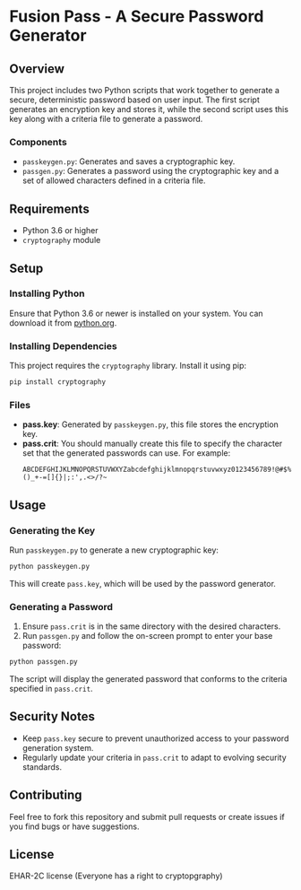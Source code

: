 # Fusion Pass - A Secure Password Generator

## Overview
This project includes two Python scripts that work together to generate a secure, deterministic password based on user input. The first script generates an encryption key and stores it, while the second script uses this key along with a criteria file to generate a password.

### Components
- `passkeygen.py`: Generates and saves a cryptographic key.
- `passgen.py`: Generates a password using the cryptographic key and a set of allowed characters defined in a criteria file.

## Requirements
- Python 3.6 or higher
- `cryptography` module

## Setup

### Installing Python
Ensure that Python 3.6 or newer is installed on your system. You can download it from [python.org](https://www.python.org/downloads/).

### Installing Dependencies
This project requires the `cryptography` library. Install it using pip:
```bash
pip install cryptography
```

### Files
- **pass.key**: Generated by `passkeygen.py`, this file stores the encryption key.
- **pass.crit**: You should manually create this file to specify the character set that the generated passwords can use. For example:
  ```
  ABCDEFGHIJKLMNOPQRSTUVWXYZabcdefghijklmnopqrstuvwxyz0123456789!@#$%^&*()_+-=[]{}|;:',.<>/?~
  ```

## Usage

### Generating the Key
Run `passkeygen.py` to generate a new cryptographic key:
```bash
python passkeygen.py
```
This will create `pass.key`, which will be used by the password generator.

### Generating a Password
1. Ensure `pass.crit` is in the same directory with the desired characters.
2. Run `passgen.py` and follow the on-screen prompt to enter your base password:
```bash
python passgen.py
```
The script will display the generated password that conforms to the criteria specified in `pass.crit`.

## Security Notes
- Keep `pass.key` secure to prevent unauthorized access to your password generation system.
- Regularly update your criteria in `pass.crit` to adapt to evolving security standards.

## Contributing
Feel free to fork this repository and submit pull requests or create issues if you find bugs or have suggestions.

## License
EHAR-2C license (Everyone has a right to cryptopgraphy)
